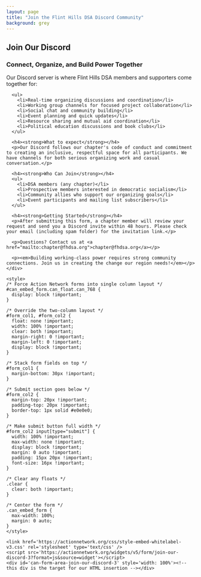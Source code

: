 ```yaml
---
layout: page
title: "Join the Flint Hills DSA Discord Community"
background: grey
---
```


<div class="row">
  <div class="col-lg-12 text-center">
    <h2 class="section-heading text-uppercase">Join Our Discord</h2>
    <h3 class="section-subheading text-muted">Connect, Organize, and Build Power Together</h3>
  </div>
</div>

<div class="row justify-content-center">
  <div class="col-lg-8">
    <div class="mb-4">
      <p>Our Discord server is where Flint Hills DSA members and supporters come together for:</p>
      
      <ul>
        <li>Real-time organizing discussions and coordination</li>
        <li>Working group channels for focused project collaboration</li>
        <li>Social chat and community building</li>
        <li>Event planning and quick updates</li>
        <li>Resource sharing and mutual aid coordination</li>
        <li>Political education discussions and book clubs</li>
      </ul>

      <h4><strong>What to expect</strong></h4>
      <p>Our Discord follows our chapter's code of conduct and commitment to creating an inclusive, respectful space for all participants. We have channels for both serious organizing work and casual conversation.</p>

      <h4><strong>Who Can Join</strong></h4>
      <ul>
        <li>DSA members (any chapter)</li>
        <li>Prospective members interested in democratic socialism</li>
        <li>Community allies who support our organizing goals</li>
        <li>Event participants and mailing list subscribers</li>
      </ul>

      <h4><strong>Getting Started</strong></h4>
      <p>After submitting this form, a chapter member will review your request and send you a Discord invite within 48 hours. Please check your email (including spam folder) for the invitation link.</p>

      <p>Questions? Contact us at <a href="mailto:chapter@fhdsa.org">chapter@fhdsa.org</a></p>

      <p><em>Building working-class power requires strong community connections. Join us in creating the change our region needs!</em></p>
    </div>

    <style>
    /* Force Action Network forms into single column layout */
    #can_embed_form.can_float.can_768 {
      display: block !important;
    }

    /* Override the two-column layout */
    #form_col1, #form_col2 {
      float: none !important;
      width: 100% !important;
      clear: both !important;
      margin-right: 0 !important;
      margin-left: 0 !important;
      display: block !important;
    }

    /* Stack form fields on top */
    #form_col1 {
      margin-bottom: 30px !important;
    }

    /* Submit section goes below */
    #form_col2 {
      margin-top: 20px !important;
      padding-top: 20px !important;
      border-top: 1px solid #e0e0e0;
    }

    /* Make submit button full width */
    #form_col2 input[type="submit"] {
      width: 100% !important;
      max-width: none !important;
      display: block !important;
      margin: 0 auto !important;
      padding: 15px 20px !important;
      font-size: 16px !important;
    }

    /* Clear any floats */
    .clear {
      clear: both !important;
    }

    /* Center the form */
    .can_embed_form {
      max-width: 100%;
      margin: 0 auto;
    }
    </style>

    <link href='https://actionnetwork.org/css/style-embed-whitelabel-v3.css' rel='stylesheet' type='text/css' />
    <script src='https://actionnetwork.org/widgets/v5/form/join-our-discord-3?format=js&source=widget'></script>
    <div id='can-form-area-join-our-discord-3' style='width: 100%'><!-- this div is the target for our HTML insertion --></div>
  </div>
</div>
